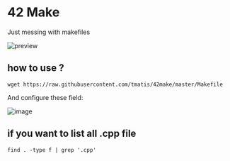 # 42 Make
Just messing with makefiles

![preview](https://github.com/tmatis/cool-makefile/raw/master/preview.gif)

## how to use ?

    wget https://raw.githubusercontent.com/tmatis/42make/master/Makefile

And configure these field:

![image](https://user-images.githubusercontent.com/54767855/134815283-4f02c62b-a05d-4c2a-a13e-febe11588512.png)

## if you want to list all .cpp file

    find . -type f | grep '.cpp' 
